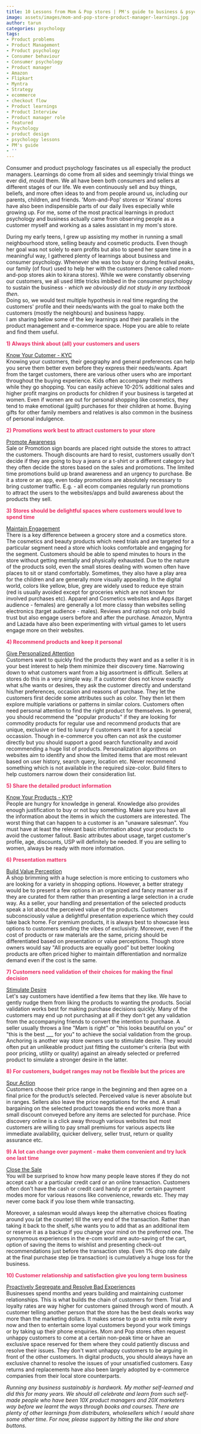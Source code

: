```yaml
---
title: 10 Lessons from Mom & Pop stores | PM's guide to business & psychology
image: assets/images/mom-and-pop-store-product-manager-learnings.jpg
author: tarun
categories: psychology
tags:
- Product problems
- Product Management
- Product psychology
- Consumer behaviour
- Consumer psychology
- Product manager
- Amazon
- Flipkart
- Myntra
- Strategy
- ecommerce
- checkout flow
- Product learnings
- Product Interview
- Product manager role
- featured
- Psychology
- product design
- psychology lessons
- PM's guide
- ''
---
```


Consumer and product psychology fascinates us all especially the product managers. Learnings do come from all sides and seemingly trivial things we ever did, mould them. We all have been both consumers and sellers at different stages of our life. 
We even continuously sell and buy things, beliefs, and more often ideas to and from people around us, including our parents, children, and friends. 'Mom-and-Pop' stores or 'Kirana' stores have also been indispensible parts of our daily lives especially while growing up. For me, some of the most practical learnings in product psychology and business actually came from observing people as a customer myself and working as a sales assistant in my mom's store.

During my early teens, I grew up assisting my mother in running a small neighbourhood store, selling beauty and cosmetic products. Even though her goal was not solely to earn profits but also to spend her spare time in a meaningful way, I gathered plenty of learnings about business and consumer psychology. Whenever she was too busy or during festival peaks, our family (of four) used to help her with the customers (hence called mom-and-pop stores akin to kirana stores). While we were constantly observing our customers, we all used little tricks imbibed in the consumer psychology to sustain the business -  <i>which we obviously did not study in any textbook then</i>. <br>Doing so, we would test multiple hypothesis in real time regarding the customers' profile and their needs/wants with the goal to make both the customers (mostly the neighbours) and business happy. <br>I am sharing below some of the key learnings and their parallels in the product management and e-commerce space. Hope you are able to relate and find them useful.

<p style="color: #EA2F65"> <b>1) Always think about (all) your customers and users</b></p>

<u>Know Your Cutomer - KYC</u><br>
Knowing your customers, their geography and general preferences can help you serve them better even before they express their needs/wants. Apart from the target customers, there are various other users who are important throughout the buying experience. Kids often accompany their mothers while they go shopping. You can easily achieve 10-20% additional sales and higher profit margins on products for children if your business is targeted at women. Even if women are out for personal shopping like cosmetics, they tend to make emotional (guilt) purchases for their children at home. Buying gifts for other family members and relatives is also common in the business of personal indulgence.

<p style="color: #EA2F65"> <b>2) Promotions work best to attract customers to your store</b></p>

<u>Promote Awareness</u><br>
Sale or Promotion sign boards are placed right outside the stores to attract the customers. Though discounts are hard to resist, customers usually don't decide if they are going to buy a jeans or a t-shirt or a different category but they often decide the stores based on the sales and promotions. The limited time promotions build up brand awareness and an urgency to purchase. Be it a store or an app, even today promotions are absolutely necessary to bring customer traffic. E.g. - all ecom companies regularly run promotions to attract the users to the websites/apps and build awareness about the products they sell. 

<p style="color: #EA2F65"> <b>3) Stores should be delightful spaces where customers would love to spend time </b></p>

<u>Maintain Engagement</u><br>
There is a key difference between a grocery store and a cosmetics store. The cosmetics and beauty products which need trials and are targeted for a particular segment need a store which looks comfortable and engaging for the segment. Customers should be able to spend minutes to hours in the store without getting mentally and physically exhausted. Due to the nature of the products sold, even the  small stores dealing with women often have places to sit or stand comfortably. Sometimes, they also have a play area for the children and are generally more visually appealing.
In the digital world, colors like yellow, blue, grey are widely used to reduce eye strain (red is usually avoided except for groceries which are not known for involved purchases etc). Apparel and Cosmetics websites and Apps (target audience - females) are generally a lot more classy than websites selling electronics (target audience - males).  Reviews and ratings not only build trust but also engage users before and after the purchase. Amazon, Myntra and Lazada have also been experimenting with virtual games to let users engage more on their websites.

<p style="color: #EA2F65"> <b>4)  Recommend products and keep it personal</b></p>

<u>Give Personalized Attention</u> <br>
Customers want to quickly find the products they want and as a seller it is in your best interest to help them minimize their discovery time. Narrowing down to what customers want from a big assortment is difficult. Sellers at stores do this in a very simple way.  If a customer does not know exactly what s/he wants or desires, they ask the customer directly and understand his/her preferences, occasion and reasons of purchase. They let the customers first decide some attributes such as color. They then let them explore multiple variations or patterns in similar colors. Customers often need personal attention to find the right product for themselves. In general, you should recommend the "popular products" if they are looking for commodity products for regular use and recommend products that are unique, exclusive or tied to luxury if customers want it for a special occassion.
Though in e-commerce you often can not ask the customer directly but you should support a good search functionality and avoid recommending a huge list of products. Personalization algorithms on websites aim to identify and show the limited items that are most relevant based on user history, search query, location etc. Never recommend something which is not available in the required size-color. Build filters to help customers narrow down their consideration list.

<p style="color: #EA2F65"> <b>5) Share the detailed product information </b></p>

<u>Know Your Products - KYP</u><br>
People are hungry for knowledge in general. Knowledge also provides enough justification to buy or not buy something. Make sure you have all the information about the items in which the customers are interested.
The worst thing that can happen to a customer is an "unaware salesman". You must have at least the relevant basic information about your products to avoid the customer fallout. Basic attributes about usage, target customer's profile, age, discounts, USP will definitely be needed. If you are selling to women, always be ready with more information. 

<p style="color: #EA2F65"> <b>6) Presentation matters </b></p>

<u>Build Value Perception</u><br>
A shop brimming with a huge selection is more enticing to customers who are looking for a variety in shopping options. 
However, a better strategy would be to present a few options in an organized and fancy manner as if they are curated for them rather than presenting a large selection in a crude way. As a seller, your handling and presentation of the selected products speak a lot about the perceived value of the products. Customers subconsciously value a delightful presentation experience which they could take back home. For premium products, it is always best to showcase less options to customers sending the vibes of exclusivity.
Moreover, even if the cost of products or raw materials are the same, pricing should be differentiated based on presentation or value perceptions. Though store owners would say "All products are equally good" but better looking products are often priced higher to maintain differentiation and normalize demand even if the cost is the same.

<p style="color: #EA2F65"> <b>7) Customers need validation of their choices for making the final decision</b></p>

<u>Stimulate Desire</u> <br>
Let's say customers have identified a few items that they like. We have to gently nudge them from liking the products to wanting the products. Social validation works best for making purchase decisions quickly.  Many of the customers may end up not purchasing at all if they don't get any validation from the accompanying friends to convert the intention to purchase. A seller usually throws a line "Mam is right" or "this looks beautiful on you" or "this is the best ___ for you" to achieve the social validation from the group. Anchoring is another way  store owners use to stimulate desire. They would often put an unlikeable product just fitting the customer's criteria (but with poor pricing, utility or quality) against an already selected or preferred product to simulate a stronger desire in the latter.

<p style="color: #EA2F65"> <b>8) For customers, budget ranges may not be flexible but the prices are</b></p>

<u>Spur Action</u><br>
Customers choose their price range in the beginning and then agree on a final price for the product/s selected. Perceived value is never absolute but in ranges. Sellers also leave the price negotiations for the end. A small bargaining on the selected product towards the end works more than a small discount conveyed before any items are selected for purchase. Price discovery online is a click away through various websites but most customers are willing to pay small premiums for various aspects like immediate availability, quicker delivery, seller trust, return or quality assurance etc.

<p style="color: #EA2F65"> <b>9) A lot can change over payment - make them convenient and try luck one last time</b></p>

<u>Close the Sale</u> <br>
You will be surprised to know how many people leave stores if they do not accept cash or a particular credit card or an online transaction. Customers often don't have the cash or credit card handy or prefer certain payment modes more for various reasons like convenience, rewards etc. They may never come back if you lose them while transacting. 

Moreover, a salesman would always keep the alternative choices floating around you (at the counter) till the very end of the transaction. Rather than taking it back to the shelf, s/he wants you to add that as an additional item or reserve it as a backup if you change your mind on the preferred one. The synonymous experiences in the e-com world are auto-saving of the cart, option of saving the items to wishlist and presenting check-out recommendations just before the transaction step. Even 1% drop rate daily at the final purchase step (ie transaction) is cumulatively a huge loss for the business.

<p style="color: #EA2F65"> <b>10) Customer relationship and satisfaction give you long term business </b></p>

<u>Proactively Segregate and Resolve Bad Experiences</u> <br>
Businesses spend months and years building and maintaining customer relationships. This is what builds the chain of customers for them. Trial and loyalty rates are way higher for customers gained through word of mouth. A customer telling another person that the store has the best deals works way more than the marketing dollars. It makes sense to go an extra mile every now and then to entertain some loyal customers beyond your work timings or by taking up their phone enquiries. Mom and Pop stores often request unhappy customers to come at a certain non-peak time or have an exclusive space reserved for them where they could patiently discuss and resolve their issues. They don't want unhappy customers to be arguing in front of the other customers. In digital products, you should always have an exclusive channel to resolve the issues of your unsatisfied customers. Easy returns and replacements have also been largely adopted by e-commerce companies from their local store counterparts. <br>

<i>Running any business sustainably is hardwork. My mother self-learned and did this for many years. We should all celebrate and learn from such self-made people who have been 10X product managers and 20X marketers way before we learnt the ways through books and courses. 
There are plenty of other learnings from distributers, wholesellers which I would share some other time.
For now, please support by hitting the like and share buttons.</i>